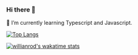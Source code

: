 ### Hi there 👋

🌱 I’m currently learning Typescript and Javascript.

[![Top Langs](https://github-readme-stats.vercel.app/api/top-langs/?username=S-rim&layout=compact)](https://github.com/anuraghazra/github-readme-stats)

[![willianrod's wakatime stats](https://github-readme-stats.vercel.app/api/wakatime?username=S-rim)](https://github.com/anuraghazra/github-readme-stats)
